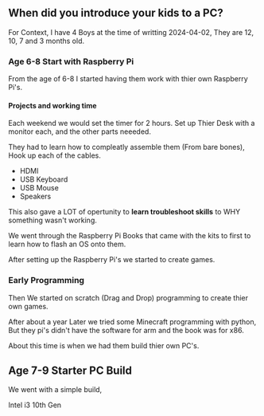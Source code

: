 ## When did you introduce your kids to a PC?

For Context, I have 4 Boys at the time of writting 2024-04-02,
They are 12, 10, 7 and 3 months old.

### Age 6-8 Start with Raspberry Pi
From the age of 6-8 I started having them work with thier own Raspberry Pi's.

#### Projects and working time
Each weekend we would set the timer for 2 hours.
Set up Thier Desk with a monitor each, and the other parts neeeded.

They had to learn how to compleatly assemble them (From bare bones),
Hook up each of the cables.
* HDMI
* USB Keyboard
* USB Mouse
* Speakers


This also gave a LOT of opertunity to **learn troubleshoot skills** to WHY something wasn't working.

We went through the Raspberry Pi Books that came with the kits to first to learn how to flash an OS onto them.

After setting up the Raspberry Pi's we started to create games.


### Early Programming

Then We started on scratch (Drag and Drop) programming to create thier own games.


After about a year Later we tried some Minecraft programming with python,
But they pi's didn't have the software for arm and the book was for x86.

About this time is when we had them build thier own PC's.

## Age 7-9 Starter PC Build 

We went with a simple build, 

Intel i3 10th Gen





